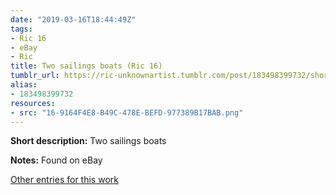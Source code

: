 ```yaml
---
date: "2019-03-16T18:44:49Z"
tags:
- Ric 16
- eBay
- Ric
title: Two sailings boats (Ric 16)
tumblr_url: https://ric-unknownartist.tumblr.com/post/183498399732/short-description-two-sailings-boats-notes
alias:
- 183498399732
resources:
- src: "16-9164F4E8-B49C-478E-BEFD-977389B17BAB.png"
---
```


**Short description:** Two sailings boats

**Notes:** Found on eBay

[Other entries for this work](/tags/Ric-16)
